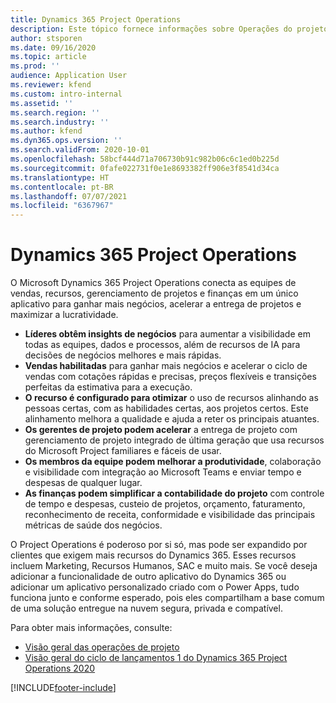 ```yaml
---
title: Dynamics 365 Project Operations
description: Este tópico fornece informações sobre Operações do projeto do Dynamics 365.
author: stsporen
ms.date: 09/16/2020
ms.topic: article
ms.prod: ''
audience: Application User
ms.reviewer: kfend
ms.custom: intro-internal
ms.assetid: ''
ms.search.region: ''
ms.search.industry: ''
ms.author: kfend
ms.dyn365.ops.version: ''
ms.search.validFrom: 2020-10-01
ms.openlocfilehash: 58bcf444d71a706730b91c982b06c6c1ed0b225d
ms.sourcegitcommit: 0fafe022731f0e1e8693382ff906e3f8541d34ca
ms.translationtype: HT
ms.contentlocale: pt-BR
ms.lasthandoff: 07/07/2021
ms.locfileid: "6367967"
---
```

# <a name="dynamics-365-project-operations"></a>Dynamics 365 Project Operations

O Microsoft Dynamics 365 Project Operations conecta as equipes de vendas, recursos, gerenciamento de projetos e finanças em um único aplicativo para ganhar mais negócios, acelerar a entrega de projetos e maximizar a lucratividade.

-   **Líderes obtêm insights de negócios** para aumentar a visibilidade em todas as equipes, dados e processos, além de recursos de IA para decisões de negócios melhores e mais rápidas.
-   **Vendas habilitadas** para ganhar mais negócios e acelerar o ciclo de vendas com cotações rápidas e precisas, preços flexíveis e transições perfeitas da estimativa para a execução.
-   **O recurso é configurado para otimizar** o uso de recursos alinhando as pessoas certas, com as habilidades certas, aos projetos certos. Este alinhamento melhora a qualidade e ajuda a reter os principais atuantes.
-   **Os gerentes de projeto podem acelerar** a entrega de projeto com gerenciamento de projeto integrado de última geração que usa recursos do Microsoft Project familiares e fáceis de usar.
-   **Os membros da equipe podem melhorar a produtividade**, colaboração e visibilidade com integração ao Microsoft Teams e enviar tempo e despesas de qualquer lugar.
-   **As finanças podem simplificar a contabilidade do projeto** com controle de tempo e despesas, custeio de projetos, orçamento, faturamento, reconhecimento de receita, conformidade e visibilidade das principais métricas de saúde dos negócios.

O Project Operations é poderoso por si só, mas pode ser expandido por clientes que exigem mais recursos do Dynamics 365. Esses recursos incluem Marketing, Recursos Humanos, SAC e muito mais. Se você deseja adicionar a funcionalidade de outro aplicativo do Dynamics 365 ou adicionar um aplicativo personalizado criado com o Power Apps, tudo funciona junto e conforme esperado, pois eles compartilham a base comum de uma solução entregue na nuvem segura, privada e compatível.

Para obter mais informações, consulte:

- [Visão geral das operações de projeto](https://dynamics.microsoft.com/en-us/project-operations/overview/)
- [Visão geral do ciclo de lançamentos 1 do Dynamics 365 Project Operations 2020](/dynamics365-release-plan/2020wave1/dynamics365-project-operations/)



[!INCLUDE[footer-include](includes/footer-banner.md)]
